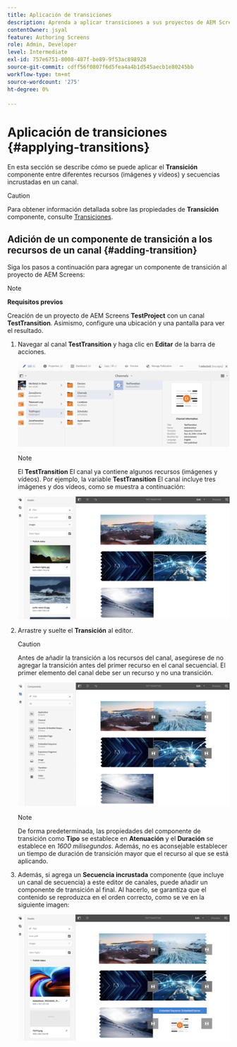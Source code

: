 ```yaml
---
title: Aplicación de transiciones
description: Aprenda a aplicar transiciones a sus proyectos de AEM Screens.
contentOwner: jsyal
feature: Authoring Screens
role: Admin, Developer
level: Intermediate
exl-id: 757e6751-8008-487f-be89-9f53ac898928
source-git-commit: cdff56f0807f6d5fea4a4b1d545aecb1e80245bb
workflow-type: tm+mt
source-wordcount: '275'
ht-degree: 0%

---
```


# Aplicación de transiciones {#applying-transitions}

En esta sección se describe cómo se puede aplicar el **Transición** componente entre diferentes recursos (imágenes y vídeos) y secuencias incrustadas en un canal.

>[!CAUTION]
>
>Para obtener información detallada sobre las propiedades de **Transición** componente, consulte [Transiciones](adding-components-to-a-channel.md#transition).

## Adición de un componente de transición a los recursos de un canal {#adding-transition}

Siga los pasos a continuación para agregar un componente de transición al proyecto de AEM Screens:

>[!NOTE]
>
>**Requisitos previos**
>
>Creación de un proyecto de AEM Screens **TestProject** con un canal **TestTransition**. Asimismo, configure una ubicación y una pantalla para ver el resultado.

1. Navegar al canal **TestTransition** y haga clic en **Editar** de la barra de acciones.

   ![image1](assets/transitions1.png)

   >[!NOTE]
   >
   >El **TestTransition** El canal ya contiene algunos recursos (imágenes y vídeos). Por ejemplo, la variable **TestTransition** El canal incluye tres imágenes y dos vídeos, como se muestra a continuación:

   ![image2](assets/transitions2.png)


1. Arrastre y suelte el **Transición** al editor.

   >[!CAUTION]
   >
   >Antes de añadir la transición a los recursos del canal, asegúrese de no agregar la transición antes del primer recurso en el canal secuencial. El primer elemento del canal debe ser un recurso y no una transición.

   ![image3](assets/transitions3.png)

   >[!NOTE]
   >
   >De forma predeterminada, las propiedades del componente de transición como **Tipo** se establece en **Atenuación** y el **Duración** se establece en *1600 milisegundos*. Además, no es aconsejable establecer un tiempo de duración de transición mayor que el recurso al que se está aplicando.

1. Además, si agrega un **Secuencia incrustada** componente (que incluye un canal de secuencia) a este editor de canales, puede añadir un componente de transición al final. Al hacerlo, se garantiza que el contenido se reproduzca en el orden correcto, como se ve en la siguiente imagen:

   ![image3](assets/transitions5.png)
